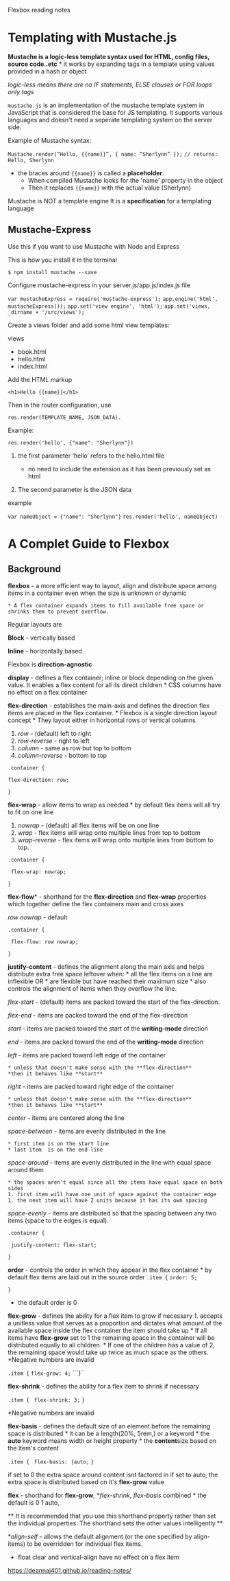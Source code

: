 Flexbox reading notes

# Templating with Mustache.js

**Mustache is a logic-less template syntax used for HTML, config files, source code..etc**
	* it works by expanding tags in a template using values provided in a hash or object

*logic-less means there are no IF statements, ELSE clauses or FOR loops only tags*

```mustache.js``` is an implementation of the mustache template system in JavaScript that is considered the base for JS templating. It supports various languages and doesn't need a seperate templating system on the server side.

Example of Mustache syntax:

```Mustache.render(“Hello, {{name}}”, { name: “Sherlynn” });```
```// returns: Hello, Sherlynn```

* the braces around ```{{name}}``` is called a **placeholder**. 
	* When compiled Mustache looks for the 'name' property in the object
	* Then it replaces ```{{name}}``` with the actual value (Sherlynn)

Mustache is NOT a template engine
It is a **specification** for a templating language

## Mustache-Express

Use this if you want to use Mustache with Node and Express

This is how you install it in the terminal

```$ npm install mustache --save```

Configure mustache-express in your server.js/app.js/index.js file

```var mustacheExpress = require('mustache-express');```
```app.engine('html', mustacheExpress());```
```app.set('view engine', 'html');```
```app.set('views, _dirname + '/src/views');```

Create a views folder and add some html view templates:

views
* book.html
* hello.html
* index.html

Add the HTML markup

```<h1>Hello {{name}}</h1>```

Then in the router configuration, use 

```res.render(TEMPLATE_NAME, JSON_DATA).```

Example:

```res.render('hello', {"name": "Sherlynn"})```

 1. the first parameter ‘hello’ refers to the hello.html file
	* no need to include the extension as it has been previously set as html

1. The second parameter is the JSON data

example

```var nameObject = {"name": "Sherlynn"}```
```res.render('hello', nameObject)```

#  A Complet Guide to Flexbox

## Background

**flexbox** -  a more efficient way to layout, align and distribute space among items in a container even when the size is unknown or dynamic

  	* A flex container expands items to fill available free space or shrinks them to prevent overflow.


Regular layouts are 

**Block**  -   vertically based 

**Inline**  -  horizontally based

Flexbox is **direction-agnostic**

**display** - defines a flex container; inline or block depending on the given value. It enables a flex content for all its direct children
	* CSS columns have no effect on a flex container

**flex-direction** - establishes the main-axis and defines the direction flex items are placed in the flex container. 
	* Flexbox is a single direction layout concept
	* They layout either in horizontal rows or vertical columns

1. *row* - (default) left to right
1. *row-reverse* - right to left
1. *column* - same as row but top to bottom
1. *column-reverse* - bottom to top

```.container { ```

```flex-direction: row;```

```}```

**flex-wrap** - allow items to wrap as needed
	* by default flex items will all try to fit on one line

1. *nowrap* - (default) all flex items will be on one line
1. *wrap* - flex items will wrap onto multiple lines from top to bottom
1. *wrap-reverse* - flex items will wrap onto multiple lines from bottom to top.

```.container { ```

``` flex-wrap: nowrap;```

```}```

**flex-flow*** - shorthand for the **flex-direction** and **flex-wrap** properties which together define the flex containers main and cross axes

*row nowrap* - default

```.container { ```

``` flex-flow: row nowrap;```

```}```

**justify-content** - defines the alignment along the main axis and helps distribute extra free space leftover when:
	* all the flex items on a line are inflexible OR
	* are flexible but have reached their maximum size
	* also controls the alignment of items when they overflow the line.

*flex-start* - (default) items are packed toward the start of the flex-direction.

*flex-end* - items are packed toward the end of the flex-direction

*start* - items are packed toward the start of the **writing-mode** direction

*end* - items are packed toward the end of the **writing-mode** direction

*left* - items are packed toward left edge of the container

	* unless that doesn't make sense with the **flex-direction** 
	*then it behaves like **start**
*right* - items are packed toward right edge of the container

	* unless that doesn't make sense with the **flex-direction** 
	*then it behaves like **start**
*center* - items are centered along the line

*space-between* - items are evenly distributed in the line

	* first item is on the start line
	* last item  is on the end line
*space-around* - items are evenly distributed in the line with equal space around them

	* the spaces aren't equal since all the items have equal space on both sides
	1. first item will have one unit of space against the container edge
	1. the next item will have 2 units because it has its own spacing
*space-evenly* - items are distributed so that the spacing between any two items (space to the edges is equal).


```.container { ```

``` justify-content: flex-start;```

```}```

**order** - controls the order in which they appear in the flex container
	* by default flex items are laid out in the source order
```.item {```
    ```order: 5;```

```}```

* the default order is 0

**flex-grow** - defines the ability for a flex item to grow if necessary
	1. accepts a unitless value that serves as a proportion and dictates what amount of the available space inside the flex container the item should take up
	*  If all items have **flex-grow** set to 1 the remaining space in the container will be distributed equally to all children.
	* If one of the children has a value of 2, the remaining space would take up twice as much space as the others.
	*Negative numbers are invalid

```.item {```
    ```flex-grow: 4;```
```}``

**flex-shrink** - defines the ability for a flex item to shrink if necessary

```.item {```
    ``` flex-shrink: 3;```
```}```

*Negative numbers are invalid

**flex-basis** - defines the default size of an element before the remaining space is distributed
	* it can be a length(20%, 5rem,) or a keyword
	* the **auto** keyword means width or height property
	* the **content**size based on the item's content

```.item {```
    ``` flex-basis: |auto;```
```}```

if set to 0 the extra space around content isnt factored in 
if set to auto, the extra space is distributed based on it's **flex-grow** value

**flex** - shorthand for **flex-grow**, **flex-shrink*, *flex-basis* combined
	* the default is 0 1 auto,

** It is recommended that you use this shorthand property rather than set the individual properties. The shorthand sets the other values intelligently.**


**align-self* - allows the default alignment (or the one specified by align-items) to be overridden for individual flex items.
  
* float clear and vertical-align have no effect on a flex item


https://deannaj401.github.io/reading-notes/